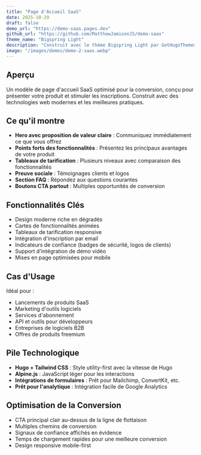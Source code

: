 ```yaml
---
title: "Page d'Accueil SaaS"
date: 2025-10-29
draft: false
demo_url: "https://demo-saas.pages.dev"
github_url: "https://github.com/MatthewJamisonJS/demo-saas"
theme_name: "Bigspring Light"
description: "Construit avec le thème Bigspring Light par GetHugoThemes. Page d'accueil SaaS moderne avec design épuré, tableaux de tarification et mise en page axée sur la conversion."
image: "/images/demos/demo-2-saas.webp"
---
```


## Aperçu

Un modèle de page d'accueil SaaS optimisé pour la conversion, conçu pour présenter votre produit et stimuler les inscriptions. Construit avec des technologies web modernes et les meilleures pratiques.

## Ce qu'il montre

- **Hero avec proposition de valeur claire** : Communiquez immédiatement ce que vous offrez
- **Points forts des fonctionnalités** : Présentez les principaux avantages de votre produit
- **Tableaux de tarification** : Plusieurs niveaux avec comparaison des fonctionnalités
- **Preuve sociale** : Témoignages clients et logos
- **Section FAQ** : Répondez aux questions courantes
- **Boutons CTA partout** : Multiples opportunités de conversion

## Fonctionnalités Clés

- Design moderne riche en dégradés
- Cartes de fonctionnalités animées
- Tableaux de tarification responsive
- Intégration d'inscription par email
- Indicateurs de confiance (badges de sécurité, logos de clients)
- Support d'intégration de démo vidéo
- Mises en page optimisées pour mobile

## Cas d'Usage

Idéal pour :
- Lancements de produits SaaS
- Marketing d'outils logiciels
- Services d'abonnement
- API et outils pour développeurs
- Entreprises de logiciels B2B
- Offres de produits freemium

## Pile Technologique

- **Hugo + Tailwind CSS** : Style utility-first avec la vitesse de Hugo
- **Alpine.js** : JavaScript léger pour les interactions
- **Intégrations de formulaires** : Prêt pour Mailchimp, ConvertKit, etc.
- **Prêt pour l'analytique** : Intégration facile de Google Analytics

## Optimisation de la Conversion

- CTA principal clair au-dessus de la ligne de flottaison
- Multiples chemins de conversion
- Signaux de confiance affichés en évidence
- Temps de chargement rapides pour une meilleure conversion
- Design responsive mobile-first
